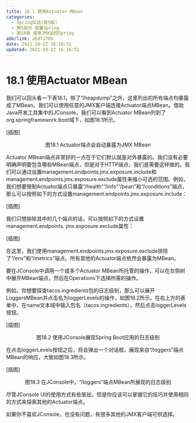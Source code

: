 ```yaml
---
title: 18.1 使用Actuator MBean
categories:
  - Spring实战(第5版)
  - 第5部分 部署Spring
  - 第18章 使用JMX监控Spring
abbrlink: a6df170b
date: 2021-10-22 16:16:51
updated: 2021-10-22 16:16:51
---
```

# 18.1 使用Actuator MBean

我们可以回头看一下表16.1，除了“/heapdump”之外，这里列出的所有端点均暴露成了MBean。我们可以使用任意的JMX客户端连接Actuator端点MBean。借助Java开发工具集中的JConsole，我们可以看到Actuator MBean列到了org.springframework.boot域下，如图18.1所示。

[插图]

<center>图18.1 Actuator端点会自动暴露为JMX MBean</center>

Actuator MBean端点非常好的一点在于它们默认就是对外暴露的。我们没有必要明确声明要包含哪些MBean端点，但是对于HTTP端点，我们是需要这样做的。我们可以通过设置management.endpoints.jmx.exposure.include和management.endpoints.jmx.exposure.exclude属性来缩小可选的范围。例如，我们想要限制Actuator端点只暴露“/health”“/info”“/bean”和“/conditions”端点，那么可以按照如下的方式设置management.endpoints.jmx.exposure.include：

[插图]

我们只想排除其中的几个端点的话，可以按照如下的方式设置management.endpoints. jmx.exposure.exclude属性：

[插图]

在这里，我们使用management.endpoints.jmx.exposure.exclude排除了“/env”和“/metrics”端点。所有其他的Actuator端点依然会暴露为MBean。

要在JConsole中调用一个或多个Actuator MBean所托管的操作，可以在左侧树中展开MBean端点，然后在Operations下选择所需的操作。

例如，你想要探查tacos.ingredients包的日志级别，那么可以展开LoggersMBean并点击名为loggerLevels的操作，如图18.2所示。在右上方的表单中，在name文本域中输入包名（tacos.ingredients），然后点击loggerLevels按钮。

[插图]

<center>图18.2 使用JConsole展现Spring Boot应用的日志级别</center>

在点击loggerLevels按钮之后，将会弹出一个对话框，展现来自“/loggers”端点MBean的响应，大致如图18.3所示。

[插图]

<center>图18.3 在JConsole中，“/loggers”端点MBean所展现的日志级别</center>

尽管JConsole UI的使用方式有些笨拙，但是你应该可以掌握它的技巧并使用相同的方式来探索其他的Actuator端点。

如果你不喜欢JConsole，也没有问题，有很多其他的JMX客户端可供选择。

